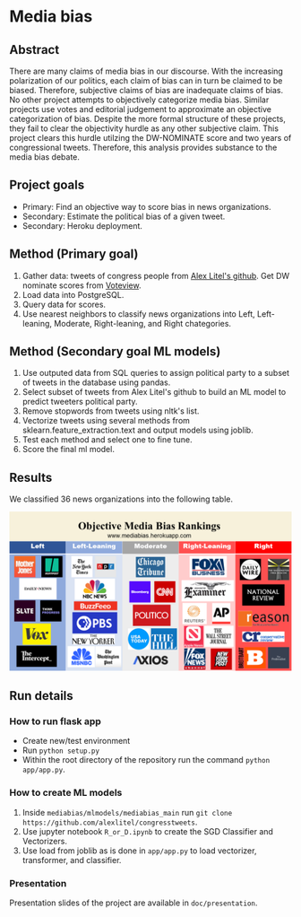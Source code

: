 # Media bias

## Abstract

There are many claims of media bias in our discourse. With the increasing polarization of our politics, each claim of bias can in turn be claimed to be biased. Therefore, subjective claims of bias are inadequate claims of bias. No other project attempts to objectively categorize media bias. Similar projects use votes and editorial judgement to approximate an objective categorization of bias. Despite the more formal structure of these projects, they fail to clear the objectivity hurdle as any other subjective claim. This project clears this hurdle utilzing the DW-NOMINATE score and two years of congressional tweets. Therefore, this analysis provides substance to the media bias debate.

## Project goals

* Primary: Find an objective way to score bias in news organizations.
* Secondary: Estimate the political bias of a given tweet.
* Secondary: Heroku deployment.

## Method (Primary goal)

1. Gather data: tweets of congress people from  [Alex Litel's github](https://github.com/alexlitel/congresstweets). Get DW nominate scores from [Voteview](https://voteview.com/data).
2. Load data into PostgreSQL.
3. Query data for scores.
4. Use nearest neighbors to classify news organizations into Left, Left-leaning, Moderate, Right-leaning, and Right chategories.

## Method (Secondary goal ML models)

1. Use outputed data from SQL queries to assign political party to a subset of tweets in the database using pandas.
2. Select subset of tweets from Alex Litel's github to build an ML model to predict tweeters political party.
3. Remove stopwords from tweets using nltk's list.
4. Vectorize tweets using several methods from sklearn.feature_extraction.text and output models using joblib.
5. Test each method and select one to fine tune.
6. Score the final ml model.

## Results

We classified 36 news organizations into the following table.

![alt text](doc/presentation/mediabiaschart.png "News Org Classifications")

## Run details

### How to run flask app

- Create new/test environment
- Run `python setup.py`
- Within the root directory of the repository run the command `python app/app.py`.

### How to create ML models

1. Inside `mediabias/mlmodels/mediabias_main` run `git clone https://github.com/alexlitel/congresstweets`.
2. Use jupyter notebook `R_or_D.ipynb` to create the SGD Classifier and Vectorizers.
3. Use load from joblib as is done in `app/app.py` to load vectorizer, transformer, and classifier.

### Presentation

Presentation slides of the project are available in `doc/presentation`.